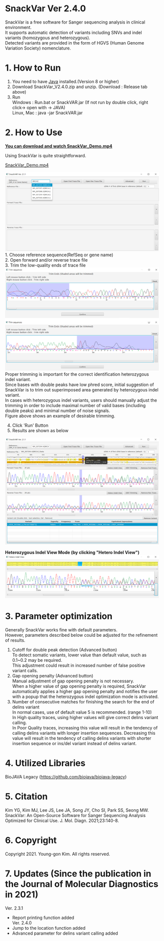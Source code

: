 SnackVar Ver 2.4.0
======================
SnackVar is a free software for Sanger sequencing analysis in clinical environment.<br>
It supports automatic detection of variants including SNVs and indel variants (homozygous and heterozygous).<br>
Detected variants are provided in the form of HGVS (Human Genome Variation Society) nomenclature.

# 1. How to Run
1. You need to have [Java](https://www.java.com) installed.(Version 8 or higher)
2. Download SnackVar_V2.4.0.zip and unzip. (Download : Release tab above)
3. Run <br>
Windows : Run.bat or SnackVAR.jar (If not run by double click, right click-> open with -> JAVA)<br>
Linux, Mac : java -jar SnackVAR.jar

# 2. How to Use
[**You can download and watch SnackVar_Demo.mp4**](SnackVar_Demo.mp4)

Using SnackVar is quite straightforward.<br>

[SnackVar_Demo.mp4](SnackVar_Demo.mp4)


<img src="fig/fig_ref_selection.png">
1. Choose reference sequence(RefSeq or gene name)<br>
2. Open forward and/or reverse trace file<br>
3. Trim the low-quality ends of trace file<br>
<img src="fig/fig_trimming.png">
Proper trimming is important for the correct identification heterozygous indel variant.<br>
Since bases with double peaks have low phred score, initial suggestion of SnackVar is to trim out superimposed area generated by heterozygous indel variant.<br>
In cases with heterozygous indel variants, users should manually adjust the trimming in order to include maximal number of valid bases (including double peaks) and minimal number of noise signals.<br>
Figure above shows an example of desirable trimming. <br>

4. Click 'Run' Button<br>
5. Results are shown as below<br>
<img src="fig/fig_result1.png">

**Heterozygous Indel View Mode (by clicking "Hetero Indel View")**
<img src="fig/fig_hetero_indel_view.png">

# 3. Parameter optimization
Generally SnackVar works fine with default parameters.<br>
However, parameters described below could be adjusted for the refinement of results.<br>
1. Cutoff for double peak detection (Advanced button)<br>
To detect somatic variants, lower value than default value, such as 0.1~0.2 may be required.<br>
This adjustment could result in increased number of false positive variant calls. <br>
2. Gap opening penalty (Advanced button)<br>
Manual adjustment of gap opening penalty is not necessary.<br>
When a higher value of gap opening penalty is required, SnackVar automatically applies a higher gap opening penalty and notifies the user with a popup that the heterozygous indel optimization mode is activated. <br>
3. Number of consecutive matches for finishing the search for the end of delins variant<br>
In normal cases, use of default value 5 is recommended. (range 1-10)<br>
In High quality traces, using higher values will give correct delins variant calling. <br>
In Poor Quality traces, increasing this value will result in the tendency of calling delins variants with longer insertion sequences. Decreasing this value will result in the tendency of calling delins variants with shorter insertion sequence or ins/del variant instead of delins variant. <br> 

# 4. Utilized Libraries
BioJAVA Legacy  (https://github.com/biojava/biojava-legacy)<br>

# 5. Citation
Kim YG, Kim MJ, Lee JS, Lee JA, Song JY, Cho SI, Park SS, Seong MW. SnackVar: An Open-Source Software for Sanger Sequencing Analysis Optimized for Clinical Use. J. Mol. Diagn. 2021;23:140-8. <br>

# 6. Copyright
Copyright 2021. Young-gon Kim. All rights reserved.<br>

# 7. Updates (Since the publication in the Journal of Molecular Diagnostics in 2021) 
Ver. 2.3.1<br>
- Report printing function added<br>
Ver. 2.4.0<br>
- Jump to the location function added <br>
- Advanced parameter for delins variant calling added <br>